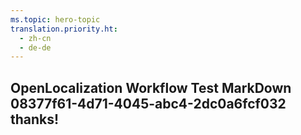 ```yaml
---
ms.topic: hero-topic
translation.priority.ht: 
  - zh-cn
  - de-de
---
```

## OpenLocalization Workflow Test MarkDown 08377f61-4d71-4045-abc4-2dc0a6fcf032 thanks!

